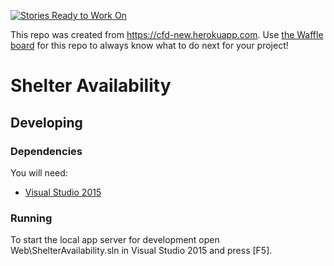 [![Stories Ready to Work On](https://badge.waffle.io/codefordenver/shelter-availability.svg?label=ready&title=Cards%20Ready%20To%20Work%20On)](https://waffle.io/codefordenver/shelter-availability)

This repo was created from https://cfd-new.herokuapp.com. Use [the Waffle board](https://waffle.io/codefordenver/shelter-availability) for this repo to always know what to do next for your project!

# Shelter Availability

## Developing

### Dependencies
You will need:
- [Visual Studio 2015](https://www.visualstudio.com/en-us/downloads/download-visual-studio-vs.aspx)

### Running
To start the local app server for development open Web\ShelterAvailability.sln in Visual Studio 2015 and press [F5].
